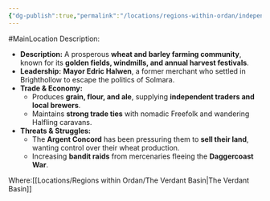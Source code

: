 ```yaml
---
{"dg-publish":true,"permalink":"/locations/regions-within-ordan/independent-land/village-of-brighthollow/"}
---
```


#MainLocation 
Description:

- **Description:** A prosperous **wheat and barley farming community**, known for its **golden fields, windmills, and annual harvest festivals**.
- **Leadership:** **Mayor Edric Halwen**, a former merchant who settled in Brighthollow to escape the politics of Solmara.
- **Trade & Economy:**
    - Produces **grain, flour, and ale**, supplying **independent traders and local brewers**.
    - Maintains **strong trade ties** with nomadic Freefolk and wandering Halfling caravans.
- **Threats & Struggles:**
    - The **Argent Concord** has been pressuring them to **sell their land**, wanting control over their wheat production.
    - Increasing **bandit raids** from mercenaries fleeing the **Daggercoast War**.

Where:[[Locations/Regions within Ordan/The Verdant Basin\|The Verdant Basin]]